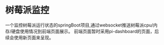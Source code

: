 # 树莓派监控

一个监控树莓派运行状态的springBoot项目,通过websocket推送树莓派cpu/内存/硬盘使用情况到前端页面展示。
前端页面暂时采用pi-dashboard的页面，后续会使用新页面来呈现。
